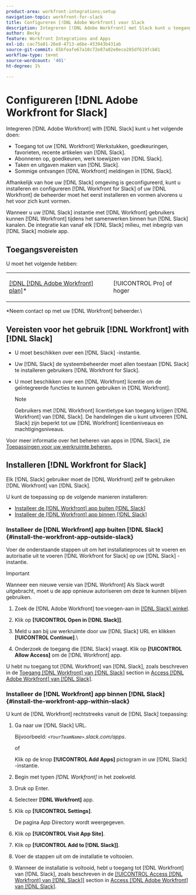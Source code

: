 ```yaml
---
product-area: workfront-integrations;setup
navigation-topic: workfront-for-slack
title: Configureren [!DNL Adobe Workfront] voor Slack
description: Integreren [!DNL Adobe Workfront] met Slack kunt u toegang krijgen tot [!DNL Workfront] arbeidsartikelen, goedkeuringen, favorieten, recente artikelen van Slack.
author: Becky
feature: Workfront Integrations and Apps
exl-id: cac75a81-26e8-4713-a6be-453943b431ab
source-git-commit: 65bfeafe67a10c72e87a02e0ece285df619fcb81
workflow-type: tm+mt
source-wordcount: '401'
ht-degree: 1%

---
```


# Configureren [!DNL Adobe Workfront for Slack]

Integreren [!DNL Adobe Workfront] with [!DNL Slack] kunt u het volgende doen:

* Toegang tot uw [!DNL Workfront] Werkstukken, goedkeuringen, favorieten, recente artikelen van [!DNL Slack].
* Abonneren op, goedkeuren, werk toewijzen van [!DNL Slack].
* Taken en uitgaven maken van [!DNL Slack].
* Sommige ontvangen [!DNL Workfront] meldingen in [!DNL Slack].

Afhankelijk van hoe uw [!DNL Slack] omgeving is geconfigureerd, kunt u installeren en configureren [!DNL Workfront for Slack] of uw [!DNL Workfront] de beheerder moet het eerst installeren en vormen alvorens u het voor zich kunt vormen.

Wanneer u uw [!DNL Slack] instantie met [!DNL Workfront] gebruikers kunnen [!DNL Workfront] tijdens het samenwerken binnen hun [!DNL Slack] kanalen. De integratie kan vanaf elk [!DNL Slack] milieu, met inbegrip van [!DNL Slack] mobiele app.

## Toegangsvereisten

U moet het volgende hebben:

<table style="table-layout:auto"> 
 <col> 
 </col> 
 <col> 
 </col> 
 <tbody> 
  <tr> 
   <td role="rowheader"><a href="https://www.workfront.com/plans" target="_blank">[!DNL [!DNL Adobe Workfront] plan]</a>*</td> 
   <td> <p>[!UICONTROL Pro] of hoger</p> </td> 
  </tr> 
 </tbody> 
</table>

&#42;Neem contact op met uw [!DNL Workfront] beheerder.\

## Vereisten voor het gebruik [!DNL Workfront] with [!DNL Slack]

* U moet beschikken over een [!DNL Slack] -instantie.
* Uw [!DNL Slack] de systeembeheerder moet allen toestaan [!DNL Slack] te installeren gebruikers [!DNL Workfront for Slack].
* U moet beschikken over een [!DNL Workfront] licentie om de geïntegreerde functies te kunnen gebruiken in [!DNL Workfront].

   >[!NOTE]
   >
   >Gebruikers met [!DNL Workfront] licentietype kan toegang krijgen [!DNL Workfront] van [!DNL Slack]. De handelingen die u kunt uitvoeren [!DNL Slack] zijn beperkt tot uw [!DNL Workfront] licentieniveaus en machtigingsniveaus.

Voor meer informatie over het beheren van apps in [!DNL Slack], zie [Toepassingen voor uw werkruimte beheren.](https://get.slack.help/hc/en-us/articles/222386767-Manage-apps-for-your-workspace)

## Installeren [!DNL Workfront for Slack]

Elk [!DNL Slack] gebruiker moet de [!DNL Workfront] zelf te gebruiken [!DNL Workfront] van [!DNL Slack].

U kunt de toepassing op de volgende manieren installeren:

* [Installeer de [!DNL Workfront] app buiten [!DNL Slack]](#install-the-workfront-app-outside-slack-install-the-workfront-app-outside-slack)
* [Installeer de [!DNL Workfront] app binnen [!DNL Slack]](#install-the-workfront-app-within-slack-install-the-workfront-app-within-slack)

### Installeer de [!DNL Workfront] app buiten [!DNL Slack] {#install-the-workfront-app-outside-slack}

Voer de onderstaande stappen uit om het installatieproces uit te voeren en autorisatie uit te voeren [!DNL Workfront for Slack] op uw [!DNL Slack] -instantie.

>[!IMPORTANT]
>
>Wanneer een nieuwe versie van [!DNL Workfront] Als Slack wordt uitgebracht, moet u de app opnieuw autoriseren om deze te kunnen blijven gebruiken.

1. Zoek de [!DNL Adobe Workfront] toe:voegen-aan in [[!DNL Slack] winkel](https://workfront.slack.com/apps/A7CLAMVNW-adobe-workfront?tab=more_info).

1. Klik op **[!UICONTROL Open in [!DNL Slack]]**.

1. Meld u aan bij uw werkruimte door uw [!DNL Slack] URL en klikken **[!UICONTROL Continue]**.\

1. Onderzoek de toegang die [!DNL Slack] vraagt. Klik op **[!UICONTROL Allow Access]** om de [!DNL Workfront] app.

U hebt nu toegang tot [!DNL Workfront] van [!DNL Slack], zoals beschreven in de [Toegang [!DNL Workfront] van [!DNL Slack]](../../workfront-integrations-and-apps/using-workfront-with-slack/access-workfront-from-slack.md#viewing-all-available-commands) section in [Access [!DNL Adobe Workfront] van [!DNL Slack]](../../workfront-integrations-and-apps/using-workfront-with-slack/access-workfront-from-slack.md).

### Installeer de [!DNL Workfront] app binnen [!DNL Slack] {#install-the-workfront-app-within-slack}

U kunt de [!DNL Workfront] rechtstreeks vanuit de [!DNL Slack] toepassing:

1. Ga naar uw [!DNL Slack] URL.

   Bijvoorbeeld: *`<YourTeamName>`.slack.com/apps*.

   of

   Klik op de knop **[!UICONTROL Add Apps]** pictogram in uw [!DNL Slack] -instantie.

1. Begin met typen *[!DNL Workfront]* in het zoekveld.
1. Druk op Enter.
1. Selecteer **[!DNL Workfront]** app.
1. Klik op **[!UICONTROL Settings]**.

   De pagina App Directory wordt weergegeven.

1. Klik op **[!UICONTROL Visit App Site]**.
1. Klik op **[!UICONTROL Add to [!DNL Slack]]**.
1. Voer de stappen uit om de installatie te voltooien.
1. Wanneer de installatie is voltooid, hebt u toegang tot [!DNL Workfront] van [!DNL Slack], zoals beschreven in de [[!UICONTROL Access [!DNL Workfront] van [!DNL Slack]]](../../workfront-integrations-and-apps/using-workfront-with-slack/access-workfront-from-slack.md#viewing-all-available-commands) section in [Access [!DNL Adobe Workfront] van [!DNL Slack]](../../workfront-integrations-and-apps/using-workfront-with-slack/access-workfront-from-slack.md).
